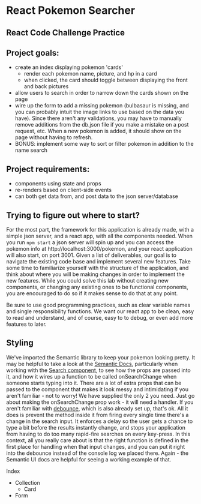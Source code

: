 # React Pokemon Searcher

## React Code Challenge Practice

## Project goals:
  - create an index displaying pokemon 'cards'
    - render each pokemon name, picture, and hp in a card
    - when clicked, the card should toggle between displaying the front and back pictures
  - allow users to search in order to narrow down the cards shown on the page
  - wire up the form to add a missing pokemon (bulbasaur is missing, and you can probably intuit the image links to use based on the data you have). Since there aren't any validations, you may have to manually remove additions from the db.json file if you make a mistake on a post request, etc. When a new pokemon is added, it should show on the page without having to refresh.
  - BONUS: implement some way to sort or filter pokemon in addition to the name search

## Project requirements:
  - components using state and props
  - re-renders based on client-side events
  - can both get data from, and post data to the json server/database


## Trying to figure out where to start?

  For the most part, the framework for this application is already made, with a simple json server, and a react app, with all the components needed. When you run `npm start` a json server will spin up and you can access the pokemon info at http://localhost:3000/pokemon, and your react application will also start, on port 3001. Given a list of deliverables, our goal is to navigate the existing code base and implement several new features. Take some time to familiarize yourself with the structure of the application, and think about where you will be making changes in order to implement the new features. While you could solve this lab without creating new components, or changing any existing ones to be functional components, you are encouraged to do so if it makes sense to do that at any point.

  Be sure to use good programming practices, such as clear variable names and single responsibility functions. We want our react app to be clean, easy to read and understand, and of course, easy to to debug, or even add more features to later.

## Styling
  We've imported the Semantic library to keep your pokemon looking pretty. It may be helpful to take a look at the [Semantic Docs](https://react.semantic-ui.com), particularly when working with the [Search component](https://react.semantic-ui.com/modules/search/), to see how the props are passed into it, and how it wires up a function to be called onSearchChange when someone starts typing into it. There are a lot of extra props that can be passed to the component that makes it look messy and intimidating if you aren't familiar - not to worry! We have supplied the only 2 you need. Just go about making the onSearchChange prop work - it will need a handler. If you aren't familiar with [debounce](https://lodash.com/docs#debounce), which is also already set up, that's ok. All it does is prevent the method inside it from firing every single time there's a change in the search input. It enforces a delay so the user gets a chance to type a bit before the results instantly change, and stops your application from having to do too many rapid-fire searches on every key-press. In this context, all you really care about is that the right function is defined in the first place for handling when that input changes, and you can put it right into the debounce instead of the console log we placed there. Again - the Semantic UI docs are helpful for seeing a working example of that.






Index
  - Collection
    - Card
  - Form
